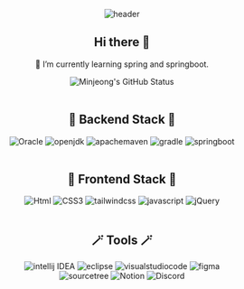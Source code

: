 <div align="center">

![header](https://capsule-render.vercel.app/api?type=Waving&color=timeGradient&height=150&section=header&text=Minjeong's%20Github&fontSize=50)

## Hi there 👋
🌱 I’m currently learning spring and springboot.

![Minjeong's GitHub Status](https://github-readme-stats.vercel.app/api?username=be-anything&show_icons=true)
<br>
<br>
## 🧶 Backend Stack 🧶
![Oracle](https://img.shields.io/badge/Oracle-F80000?style=flat&logo=Oracle&logoColor=white)
![openjdk](https://img.shields.io/badge/Java-5865F2?style=flat&logo=Java&logoColor=white)
![apachemaven](https://img.shields.io/badge/apachemaven-C71A36?style=flat&logo=apachemaven&logoColor=white)
![gradle](https://img.shields.io/badge/gradle-02303A?style=flat&logo=gradle&logoColor=white)
![springboot](https://img.shields.io/badge/springboot-6DB33F?style=flat&logo=springboot&logoColor=white)
<br>
<br>
## 🎨 Frontend Stack 🎨
![Html](https://img.shields.io/badge/Html-E34F26?style=flat&logo=Html&logoColor=white)
![CSS3](https://img.shields.io/badge/CSS3-1572B6?style=flat&logo=CSS3&logoColor=white)
![tailwindcss](https://img.shields.io/badge/tailwindcss-06B6D4?style=flat&logo=tailwindcss&logoColor=white)
![javascript](https://img.shields.io/badge/javascript-F7DF1E?style=flat&logo=javascript&logoColor=white)
![jQuery](https://img.shields.io/badge/jQuery-0769AD?style=flat&logo=jQuery&logoColor=white)
<br>
<br>
## 🪄 Tools 🪄
![intellij IDEA](https://img.shields.io/badge/intelliJ%20IDEA-000000?style=flat&logo=intellij%20Idea&logoColor=white)
![eclipse](https://img.shields.io/badge/eclipse-2C2255?style=flat&logo=eclipse&logoColor=white)
![visualstudiocode](https://img.shields.io/badge/visualstudiocode-007ACC?style=flat&logo=visualstudiocode&logoColor=white)
![figma](https://img.shields.io/badge/figma-F24E1E?style=flat&logo=figma&logoColor=white)
<br>
![sourcetree](https://img.shields.io/badge/sourcetree-0052CC?style=flat&logo=sourcetree&logoColor=white)
![Notion](https://img.shields.io/badge/Notion-000000?style=flat&logo=Notion&logoColor=white)
![Discord](https://img.shields.io/badge/Discord-5865F2?style=flat&logo=Discord&logoColor=white)


</div>
